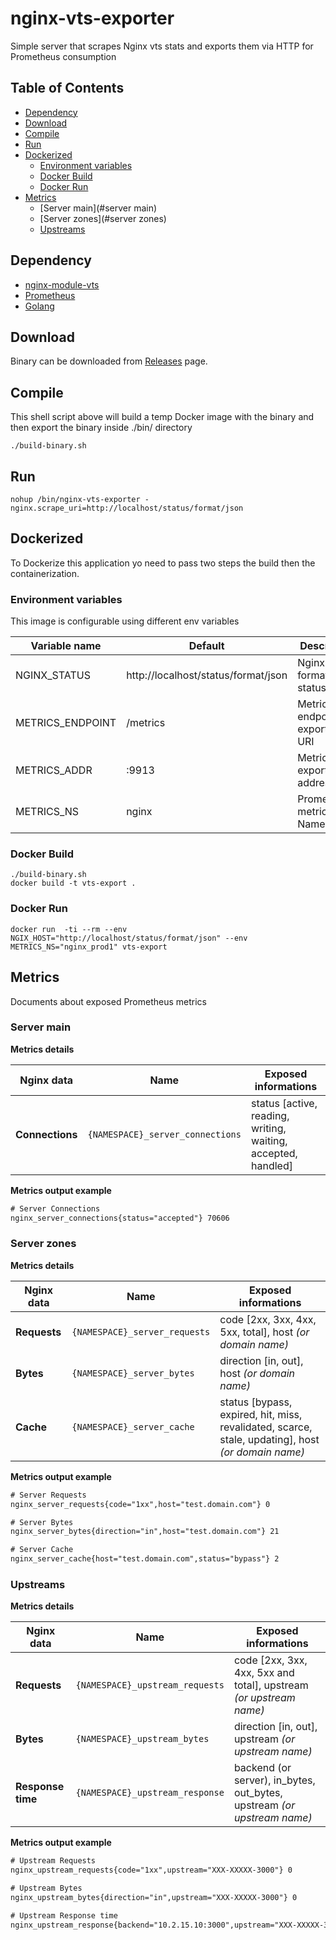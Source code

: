 # nginx-vts-exporter

Simple server that scrapes Nginx vts stats and exports them via HTTP for Prometheus consumption

## Table of Contents
* [Dependency](#dependency)
* [Download](#download)
* [Compile](#compile)
* [Run](#run)
* [Dockerized](#dockerized)
  * [Environment variables](#environment-variables)
  * [Docker Build](#docker-build)
  * [Docker Run](#docker-run)
* [Metrics](#metrics)
  * [Server main](#server main)
  * [Server zones](#server zones)
  * [Upstreams](#upstreams)

## Dependency

* [nginx-module-vts](https://github.com/vozlt/nginx-module-vts)
* [Prometheus](https://prometheus.io/)
* [Golang](https://golang.org/)

## Download

Binary can be downloaded from [Releases](https://github.com/hnlq715/nginx-vts-exporter/releases) page.

## Compile

This shell script above will build a temp Docker image with the binary and then
export the binary inside ./bin/ directory

``` shell
./build-binary.sh
```

## Run

``` shell
nohup /bin/nginx-vts-exporter -nginx.scrape_uri=http://localhost/status/format/json
```

## Dockerized

To Dockerize this application yo need to pass two steps the build then the containerization.

### Environment variables

This image is configurable using different env variables

Variable name | Default     | Description
------------- | ----------- | --------------
NGINX_STATUS |  http://localhost/status/format/json | Nginx JSON format status page
METRICS_ENDPOINT | /metrics  | Metrics endpoint exportation URI
METRICS_ADDR | :9913 | Metrics exportation address:port
METRICS_NS | nginx | Prometheus metrics Namespaces


### Docker Build

``` shell
./build-binary.sh
docker build -t vts-export .
```

### Docker Run

``` shell
docker run  -ti --rm --env NGIX_HOST="http://localhost/status/format/json" --env METRICS_NS="nginx_prod1" vts-export
```

## Metrics

Documents about exposed Prometheus metrics

### Server main

**Metrics details**

Nginx data         | Name                            | Exposed informations     
------------------ | ------------------------------- | ------------------------
 **Connections**   | `{NAMESPACE}_server_connections`| status [active, reading, writing, waiting, accepted, handled]

**Metrics output example**

``` txt
# Server Connections
nginx_server_connections{status="accepted"} 70606
```

### Server zones

**Metrics details**

Nginx data         | Name                            | Exposed informations     
------------------ | ------------------------------- | ------------------------
 **Requests**      | `{NAMESPACE}_server_requests`    | code [2xx, 3xx, 4xx, 5xx, total], host _(or domain name)_
 **Bytes**         | `{NAMESPACE}_server_bytes`       | direction [in, out], host _(or domain name)_
 **Cache**         | `{NAMESPACE}_server_cache`       | status [bypass, expired, hit, miss, revalidated, scarce, stale, updating], host _(or domain name)_

**Metrics output example**

``` txt
# Server Requests
nginx_server_requests{code="1xx",host="test.domain.com"} 0

# Server Bytes
nginx_server_bytes{direction="in",host="test.domain.com"} 21

# Server Cache
nginx_server_cache{host="test.domain.com",status="bypass"} 2
```

### Upstreams

**Metrics details**

Nginx data         | Name                            | Exposed informations     
------------------ | ------------------------------- | ------------------------
 **Requests**      | `{NAMESPACE}_upstream_requests` | code [2xx, 3xx, 4xx, 5xx and total], upstream _(or upstream name)_
 **Bytes**         | `{NAMESPACE}_upstream_bytes`    | direction [in, out], upstream _(or upstream name)_
 **Response time** | `{NAMESPACE}_upstream_response` | backend (or server), in_bytes, out_bytes, upstream _(or upstream name)_

**Metrics output example**

``` txt
# Upstream Requests
nginx_upstream_requests{code="1xx",upstream="XXX-XXXXX-3000"} 0

# Upstream Bytes
nginx_upstream_bytes{direction="in",upstream="XXX-XXXXX-3000"} 0

# Upstream Response time
nginx_upstream_response{backend="10.2.15.10:3000",upstream="XXX-XXXXX-3000"} 99
```
